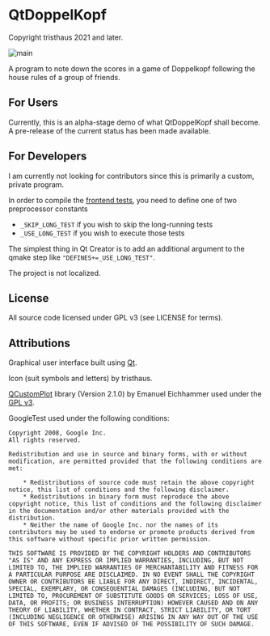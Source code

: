 ﻿# QtDoppelKopf

Copyright tristhaus 2021 and later.

![main](/../screenshot/screenshot.png?raw=true)

A program to note down the scores in a game of Doppelkopf following the house rules of a group of friends.

## For Users

Currently, this is an alpha-stage demo of what QtDoppelKopf shall become. A pre-release of the current status has been made available.

## For Developers

I am currently not looking for contributors since this is primarily a custom, private program.

In order to compile the [frontend tests](/MainWindowTest/), you need to define one of two preprocessor constants
 * `_SKIP_LONG_TEST` if you wish to skip the long-running tests
 * `_USE_LONG_TEST` if you wish to execute those tests

The simplest thing in Qt Creator is to add an additional argument to the qmake step like `"DEFINES+=_USE_LONG_TEST"`.

The project is not localized.

## License

All source code licensed under GPL v3 (see LICENSE for terms).

## Attributions

Graphical user interface built using [Qt](https://doc.qt.io/).

Icon (suit symbols and letters) by tristhaus.

[QCustomPlot](https://www.qcustomplot.com/) library (Version 2.1.0) by Emanuel Eichhammer used under the [GPL v3](https://www.gnu.org/licenses/gpl-3.0.html).

GoogleTest used under the following conditions:

```
Copyright 2008, Google Inc.
All rights reserved.

Redistribution and use in source and binary forms, with or without
modification, are permitted provided that the following conditions are
met:

    * Redistributions of source code must retain the above copyright
notice, this list of conditions and the following disclaimer.
    * Redistributions in binary form must reproduce the above
copyright notice, this list of conditions and the following disclaimer
in the documentation and/or other materials provided with the
distribution.
    * Neither the name of Google Inc. nor the names of its
contributors may be used to endorse or promote products derived from
this software without specific prior written permission.

THIS SOFTWARE IS PROVIDED BY THE COPYRIGHT HOLDERS AND CONTRIBUTORS
"AS IS" AND ANY EXPRESS OR IMPLIED WARRANTIES, INCLUDING, BUT NOT
LIMITED TO, THE IMPLIED WARRANTIES OF MERCHANTABILITY AND FITNESS FOR
A PARTICULAR PURPOSE ARE DISCLAIMED. IN NO EVENT SHALL THE COPYRIGHT
OWNER OR CONTRIBUTORS BE LIABLE FOR ANY DIRECT, INDIRECT, INCIDENTAL,
SPECIAL, EXEMPLARY, OR CONSEQUENTIAL DAMAGES (INCLUDING, BUT NOT
LIMITED TO, PROCUREMENT OF SUBSTITUTE GOODS OR SERVICES; LOSS OF USE,
DATA, OR PROFITS; OR BUSINESS INTERRUPTION) HOWEVER CAUSED AND ON ANY
THEORY OF LIABILITY, WHETHER IN CONTRACT, STRICT LIABILITY, OR TORT
(INCLUDING NEGLIGENCE OR OTHERWISE) ARISING IN ANY WAY OUT OF THE USE
OF THIS SOFTWARE, EVEN IF ADVISED OF THE POSSIBILITY OF SUCH DAMAGE.
```
